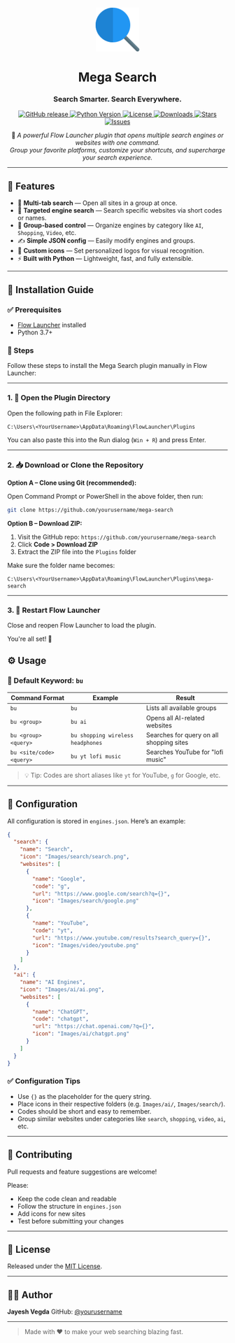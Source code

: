 
<p align="center">
  <img src="Images/app.png" alt="Mega Search Logo" width="100" height="100" />
</p>

<h1 align="center">Mega Search</h1>
<h3 align="center">Search Smarter. Search Everywhere.</h3>

<p align="center">
  <!-- Core Badges -->
  <a href="https://github.com/JayeshVegda/Flow.Launcher.Plugin.MegaSearch/releases">
    <img src="https://img.shields.io/github/v/release/JayeshVegda/Flow.Launcher.Plugin.MegaSearch?style=for-the-badge&color=blue" alt="GitHub release">
  </a>
  <a href="https://python.org">
    <img src="https://img.shields.io/badge/python-3.7+-blue?style=for-the-badge&logo=python" alt="Python Version">
  </a>
  <a href="LICENSE">
    <img src="https://img.shields.io/github/license/JayeshVegda/Flow.Launcher.Plugin.MegaSearch?style=for-the-badge" alt="License">
  </a>
  <a href="https://github.com/JayeshVegda/Flow.Launcher.Plugin.MegaSearch/releases">
    <img src="https://img.shields.io/github/downloads/JayeshVegda/Flow.Launcher.Plugin.MegaSearch/total?style=for-the-badge&color=success" alt="Downloads">
  </a>
  <!-- Optional/Extra Badges -->
  <a href="https://github.com/JayeshVegda/Flow.Launcher.Plugin.MegaSearch/stargazers">
    <img src="https://img.shields.io/github/stars/JayeshVegda/Flow.Launcher.Plugin.MegaSearch?style=for-the-badge&color=yellow" alt="Stars">
  </a>
  <a href="https://github.com/JayeshVegda/Flow.Launcher.Plugin.MegaSearch/issues">
    <img src="https://img.shields.io/github/issues/JayeshVegda/Flow.Launcher.Plugin.MegaSearch?style=for-the-badge&color=orange" alt="Issues">
  </a>
</p>

<p align="center">
  🚀 <em>A powerful Flow Launcher plugin that opens multiple search engines or websites with one command.</em><br>
  <em>Group your favorite platforms, customize your shortcuts, and supercharge your search experience.</em>
</p>

---


## 📆 Features

* 🔗 **Multi-tab search** — Open all sites in a group at once.
* 🎯 **Targeted engine search** — Search specific websites via short codes or names.
* 🧹 **Group-based control** — Organize engines by category like `AI`, `Shopping`, `Video`, etc.
* ✍️ **Simple JSON config** — Easily modify engines and groups.
* 🎨 **Custom icons** — Set personalized logos for visual recognition.
* ⚡ **Built with Python** — Lightweight, fast, and fully extensible.

---

## 🚀 Installation Guide

### ✅ Prerequisites

* [Flow Launcher](https://www.flowlauncher.com/) installed
* Python 3.7+

### 📁 Steps

Follow these steps to install the Mega Search plugin manually in Flow Launcher:

---

### 1. 📂 Open the Plugin Directory

Open the following path in File Explorer:

```
C:\Users\<YourUsername>\AppData\Roaming\FlowLauncher\Plugins
```

You can also paste this into the Run dialog (`Win + R`) and press Enter.

---

### 2. 📥 Download or Clone the Repository

**Option A – Clone using Git (recommended):**

Open Command Prompt or PowerShell in the above folder, then run:

```bash
git clone https://github.com/yourusername/mega-search
```

**Option B – Download ZIP:**

1. Visit the GitHub repo: `https://github.com/yourusername/mega-search`
2. Click **Code > Download ZIP**
3. Extract the ZIP file into the `Plugins` folder

Make sure the folder name becomes:

```
C:\Users\<YourUsername>\AppData\Roaming\FlowLauncher\Plugins\mega-search
```

---

### 3. 🔁 Restart Flow Launcher

Close and reopen Flow Launcher to load the plugin.

You're all set! 🚀


## ⚙️ Usage

### 🔑 Default Keyword: `bu`

| Command Format           | Example                           | Result                                   |
| ------------------------ | --------------------------------- | ---------------------------------------- |
| `bu`                     | `bu`                              | Lists all available groups               |
| `bu <group>`             | `bu ai`                           | Opens all AI-related websites            |
| `bu <group> <query>`     | `bu shopping wireless headphones` | Searches for query on all shopping sites |
| `bu <site/code> <query>` | `bu yt lofi music`                | Searches YouTube for "lofi music"        |

> 💡 Tip: Codes are short aliases like `yt` for YouTube, `g` for Google, etc.

---

## 🔄 Configuration

All configuration is stored in `engines.json`. Here’s an example:

```json
{
  "search": {
    "name": "Search",
    "icon": "Images/search/search.png",
    "websites": [
      {
        "name": "Google",
        "code": "g",
        "url": "https://www.google.com/search?q={}",
        "icon": "Images/search/google.png"
      },
      {
        "name": "YouTube",
        "code": "yt",
        "url": "https://www.youtube.com/results?search_query={}",
        "icon": "Images/video/youtube.png"
      }
    ]
  },
  "ai": {
    "name": "AI Engines",
    "icon": "Images/ai/ai.png",
    "websites": [
      {
        "name": "ChatGPT",
        "code": "chatgpt",
        "url": "https://chat.openai.com/?q={}",
        "icon": "Images/ai/chatgpt.png"
      }
    ]
  }
}
```

### ✅ Configuration Tips

* Use `{}` as the placeholder for the query string.
* Place icons in their respective folders (e.g. `Images/ai/`, `Images/search/`).
* Codes should be short and easy to remember.
* Group similar websites under categories like `search`, `shopping`, `video`, `ai`, etc.

---

## 🤝 Contributing

Pull requests and feature suggestions are welcome!

Please:

* Keep the code clean and readable
* Follow the structure in `engines.json`
* Add icons for new sites
* Test before submitting your changes

---

## 📄 License

Released under the [MIT License](LICENSE).

---

## 👨‍💻 Author

**Jayesh Vegda**
GitHub: [@yourusername](https://github.com/JayeshVegda/)

---

> Made with ❤️ to make your web searching blazing fast.
